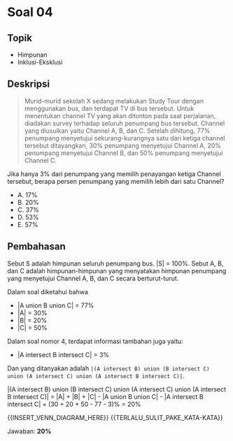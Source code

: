 # Soal 04

## Topik

* Himpunan
* Inklusi-Eksklusi

## Deskripsi

> Murid-murid sekolah X sedang melakukan Study Tour dengan menggunakan bus, dan terdapat TV di bus tersebut. Untuk menentukan channel TV yang akan ditonton pada saat perjalanan, diadakan survey terhadap seluruh penumpang bus tersebut. Channel yang diusulkan yaitu Channel A, B, dan C. Setelah dihitung, 77% penumpang menyetujui sekurang-kurangnya satu dari ketiga channel tersebut ditayangkan, 30% penumpang menyetujui Channel A, 20% penumpang menyetujui Channel B, dan 50% penumpang menyetujui Channel C.

Jika hanya 3% dari penumpang yang memilih penayangan ketiga Channel tersebut, berapa persen
penumpang yang memilih lebih dari satu Channel? 

* A. 17%
* B. 20%
* C. 37%
* D. 53%
* E. 57%

## Pembahasan

Sebut S adalah himpunan seluruh penumpang bus. |S| = 100%.
Sebut A, B, dan C adalah himpunan-himpunan yang menyatakan himpunan penumpang yang menyetujui Channel A, B, dan C secara berturut-turut.

Dalam soal diketahui bahwa

* |A union B union C| = 77%
* |A| = 30%
* |B| = 20%
* |C| = 50%

Dalam soal nomor 4, terdapat informasi tambahan juga yaitu:

* |A intersect B intersect C| = 3%

Dan yang ditanyakan adalah 
`|(A intersect B) union (B intersect C) union (A intersect C) union (A intersect B intersect C)|`.

|(A intersect B) union (B intersect C) union (A intersect C) union (A intersect B intersect C)|
	= |A| + |B| + |C| - |A union B union C| - |A intersect B intersect C|
	= (30 + 20 + 50 - 77 - 3)%
	= 20%

{{INSERT_VENN_DIAGRAM_HERE}} {{TERLALU_SULIT_PAKE_KATA-KATA}}

Jawaban: **20%**
